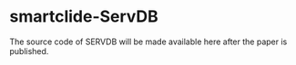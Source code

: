 # smartclide-ServDB
The source code of SERVDB will be made available here after the paper is published.
